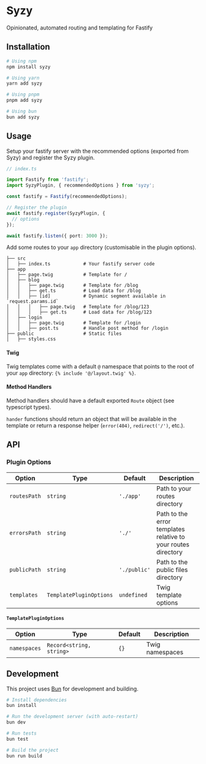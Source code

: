 # Syzy

Opinionated, automated routing and templating for Fastify

## Installation

```bash
# Using npm
npm install syzy

# Using yarn
yarn add syzy

# Using pnpm
pnpm add syzy

# Using bun
bun add syzy
```

## Usage

Setup your fastify server with the recommended options (exported from Syzy) and 
register the Syzy plugin.

```typescript
// index.ts

import Fastify from 'fastify';
import SyzyPlugin, { recommendedOptions } from 'syzy';

const fastify = Fastify(recommendedOptions);

// Register the plugin
await fastify.register(SyzyPlugin, {
  // options
});

await fastify.listen({ port: 3000 });
```

Add some routes to your `app` directory (customisable in the plugin options).

```
├── src
│   ├── index.ts            # Your fastify server code
├── app
│   ├── page.twig           # Template for /
│   ├── blog
│   │   ├── page.twig       # Template for /blog
│   │   ├── get.ts          # Load data for /blog
│   │   ├── [id]            # Dynamic segment available in `request.params.id`
│   │   │   ├── page.twig   # Template for /blog/123
│   │   │   ├── get.ts      # Load data for /blog/123
│   ├── login
│   │   ├── page.twig       # Template for /login
│   │   ├── post.ts         # Handle post method for /login
├── public                  # Static files
│   ├── styles.css
```

#### Twig

Twig templates come with a default `@` namespace that points to the root of your 
`app` directory: `{% include '@/layout.twig' %}`.

#### Method Handlers

Method handlers should have a default exported `Route` object (see typescript 
types).

`hander` functions should return an object that will be available in the 
template or return a response helper (`error(404)`, `redirect('/')`, etc.).

## API

### Plugin Options

| Option       | Type                    | Default      | Description                                                   |
|--------------|-------------------------|--------------|---------------------------------------------------------------|
| `routesPath` | `string`                | `'./app'`    | Path to your routes directory                                 |
| `errorsPath` | `string`                | `'./'`       | Path to the error templates relative to your routes directory |
| `publicPath` | `string`                | `'./public'` | Path to the public files directory                            |
| `templates`  | `TemplatePluginOptions` | `undefined`  | Twig template options                                         |

#### `TemplatePluginOptions`

| Option       | Type                     | Default | Description     |
|--------------|--------------------------|---------|-----------------|
| `namespaces` | `Record<string, string>` | `{}`    | Twig namespaces |

## Development

This project uses [Bun](https://bun.sh) for development and building.

```bash
# Install dependencies
bun install

# Run the development server (with auto-restart)
bun dev

# Run tests
bun test

# Build the project
bun run build
```
